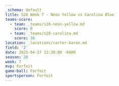 ```yaml
---
_schema: default
title: S28 Week 7 - Neon Yellow vs Carolina Blue
teams-score:
  - team: _teams/s28-neon-yellow.md
    score: 0
  - team: _teams/s28-carolina.md
    score: 36
location: _locations/carter-baron.md
field: '2'
date: 2025-04-27 12:30:00 -0400
season: 28
week: 7
mvp: Forfeit
game-ball: Forfeit
sportsperson: Forfeit
---
```

